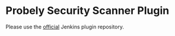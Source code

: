 # Probely Security Scanner Plugin

Please use the [official](https://github.com/jenkinsci/probely-security-plugin) Jenkins plugin repository.
